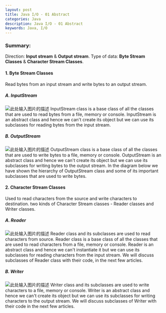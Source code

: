 ```yaml
---
layout: post
title: Java I/O - 01 Abstract
categories: Java
description: Java I/O - 01 Abstract
keywords: Java, I/O
---
```


### Summary:
Direction: **Input stream** & **Output stream**.
Type of data: **Byte Stream Classes** & **Character Stream Classes**.
#### 1. Byte Stream Classes
Read bytes from an input stream and write bytes to an output stream.
##### A. InputStream 
![此处输入图片的描述][1]
InputStream class is a base class of all the classes that are used to read bytes from a file, memory or console. InputStream is an abstract class and hence we can't create its object but we can use its subclasses for reading bytes from the input stream. 
##### B. OutputStream
![此处输入图片的描述][2]
OutputStream class is a base class of all the classes that are used to write bytes to a file, memory or console. OutputStream is an abstract class and hence we can't create its object but we can use its subclasses for writing bytes to the output stream. In the diagram below we have shown the hierarchy of OutputStream class and some of its important subclasses that are used to write bytes.
#### 2. Character Stream Classes
Used to read characters from the source and write characters to destination.
two kinds of Character Stream classes - Reader classes and Writer classes.
##### A. Reader
![此处输入图片的描述][3]
Reader class and its subclasses are used to read characters from source.
Reader class is a base class of all the classes that are used to read characters from a file, memory or console. Reader is an abstract class and hence we can't instantiate it but we can use its subclasses for reading characters from the input stream. We will discuss subclasses of Reader class with their code, in the next few articles.
##### B. Writer
![此处输入图片的描述][4]
	Writer class and its subclasses are used to write characters to a file, memory or console. Writer is an abstract class and hence we can't create its object but we can use its subclasses for writing characters to the output stream. We will discuss subclasses of Writer with their code in the next few articles.
	


  [1]: https://upload-images.jianshu.io/upload_images/2946710-9c0829482d92f090.png?imageMogr2/auto-orient/strip%7CimageView2/2/w/700/format/webp
  [2]: https://upload-images.jianshu.io/upload_images/2946710-12329993682fdbcb.jpg?imageMogr2/auto-orient/strip%7CimageView2/2/w/700/format/webp
  [3]: https://upload-images.jianshu.io/upload_images/2946710-039ec2e730834878.jpg?imageMogr2/auto-orient/strip%7CimageView2/2/w/700/format/webp
  [4]: https://upload-images.jianshu.io/upload_images/2946710-7bafd3d7560c123b.jpg?imageMogr2/auto-orient/strip%7CimageView2/2/w/700/format/webp
